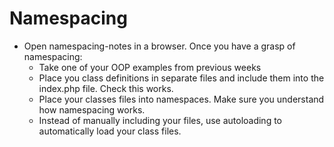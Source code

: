 # Namespacing

* Open namespacing-notes in a browser. Once you have a grasp of namespacing:
    * Take one of your OOP examples from previous weeks
    * Place you class definitions in separate files and include them into the index.php file. Check this works. 
    * Place your classes files into namespaces. Make sure you understand how namespacing works. 
    * Instead of manually including your files, use autoloading to automatically load your class files. 
